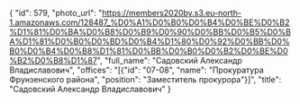 {
    "id": 579,
    "photo_url": "https://members2020by.s3.eu-north-1.amazonaws.com/128487_%D0%A1%D0%B0%D0%B4%D0%BE%D0%B2%D1%81%D0%BA%D0%B8%D0%B9%D0%90%D0%BB%D0%B5%D0%BA%D1%81%D0%B0%D0%BD%D0%B4%D1%80%D0%92%D0%BB%D0%B0%D0%B4%D0%B8%D1%81%D0%BB%D0%B0%D0%B2%D0%BE%D0%B2%D0%B8%D1%87",
    "full_name": "Садовский Александр Владиславович",
    "offices": "[{\"id\": \"07-08\", \"name\": \"Прокуратура Фрунзенского района\", \"position\": \"Заместитель прокурора\"}]",
    "title": "Садовский Александр Владиславович"
}